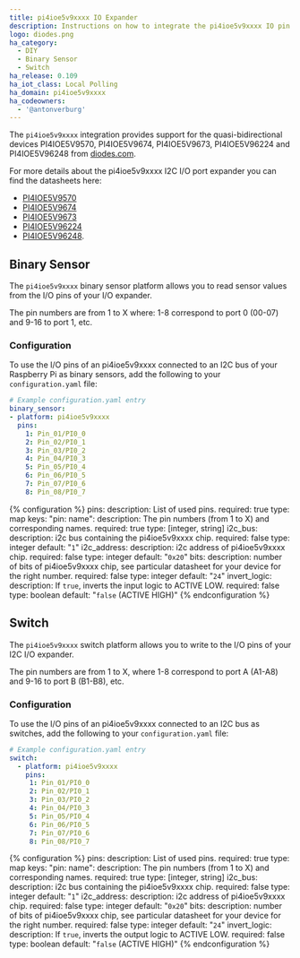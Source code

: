 ```yaml
---
title: pi4ioe5v9xxxx IO Expander
description: Instructions on how to integrate the pi4ioe5v9xxxx IO pin expander with I2C interface into Home Assistant.
logo: diodes.png
ha_category:
  - DIY
  - Binary Sensor
  - Switch
ha_release: 0.109
ha_iot_class: Local Polling
ha_domain: pi4ioe5v9xxxx
ha_codeowners:
  - '@antonverburg'
---
```


The `pi4ioe5v9xxxx` integration provides support for the quasi-bidirectional devices PI4IOE5V9570, PI4IOE5V9674, PI4IOE5V9673, PI4IOE5V96224 and PI4IOE5V96248 from [diodes.com](https://www.diodes.com).

For more details about the pi4ioe5v9xxxx I2C I/O port expander you can find the datasheets here:
- [PI4IOE5V9570](https://www.diodes.com/assets/Datasheets/PI4IOE5V9570.pdf)
- [PI4IOE5V9674](https://www.diodes.com/assets/Datasheets/PI4IOE5V9674.pdf)
- [PI4IOE5V9673](https://www.diodes.com/assets/Datasheets/PI4IOE5V9673.pdf)
- [PI4IOE5V96224](https://www.diodes.com/assets/Datasheets/PI4IOE5V96224.pdf)
- [PI4IOE5V96248](https://www.diodes.com/assets/Datasheets/PI4IOE5V96248.pdf).

## Binary Sensor

The `pi4ioe5v9xxxx` binary sensor platform allows you to read sensor values from the I/O pins of your I/O expander.

The pin numbers are from 1 to X where: 1-8 correspond to port 0 (00-07) and 9-16 to port 1, etc.

### Configuration

To use the I/O pins of an pi4ioe5v9xxxx connected to an I2C bus of your Raspberry Pi as binary sensors, add the following to your `configuration.yaml` file:

```yaml
# Example configuration.yaml entry
binary_sensor:
- platform: pi4ioe5v9xxxx
  pins:
    1: Pin_01/PI0_0
    2: Pin_02/PI0_1
    3: Pin_03/PI0_2
    4: Pin_04/PI0_3
    5: Pin_05/PI0_4
    6: Pin_06/PI0_5
    7: Pin_07/PI0_6
    8: Pin_08/PI0_7
```

{% configuration %}
pins:
  description: List of used pins.
  required: true
  type: map
  keys:
    "pin: name":
      description: The pin numbers (from 1 to X) and corresponding names.
      required: true
      type: [integer, string]
i2c_bus:
  description: i2c bus containing the pi4ioe5v9xxxx chip.
  required: false
  type: integer
  default: "`1`"
i2c_address:
  description: i2c address of pi4ioe5v9xxxx chip.
  required: false
  type: integer
  default: "`0x20`"
bits:
  description: number of bits of pi4ioe5v9xxxx chip, see particular datasheet for your device for the right number.
  required: false
  type: integer
  default: "`24`"
invert_logic:
  description: If `true`, inverts the input logic to ACTIVE LOW.
  required: false
  type: boolean
  default: "`false` (ACTIVE HIGH)"
{% endconfiguration %}


## Switch

The `pi4ioe5v9xxxx` switch platform allows you to write to the I/O pins of your I2C I/O expander.

The pin numbers are from 1 to X, where 1-8 correspond to port A (A1-A8) and 9-16 to port B (B1-B8), etc.

### Configuration

To use the I/O pins of an pi4ioe5v9xxxx connected to an I2C bus as switches, add the following to your `configuration.yaml` file:

```yaml
# Example configuration.yaml entry
switch:
  - platform: pi4ioe5v9xxxx
    pins:
     1: Pin_01/PI0_0
     2: Pin_02/PI0_1
     3: Pin_03/PI0_2
     4: Pin_04/PI0_3
     5: Pin_05/PI0_4
     6: Pin_06/PI0_5
     7: Pin_07/PI0_6
     8: Pin_08/PI0_7
```

{% configuration %}
pins:
  description: List of used pins.
  required: true
  type: map
  keys:
    "pin: name":
      description: The pin numbers (from 1 to X) and corresponding names.
      required: true
      type: [integer, string]
i2c_bus:
  description: i2c bus containing the pi4ioe5v9xxxx chip.
  required: false
  type: integer
  default: "`1`"
i2c_address:
  description: i2c address of pi4ioe5v9xxxx chip.
  required: false
  type: integer
  default: "`0x20`"
bits:
  description: number of bits of pi4ioe5v9xxxx chip, see particular datasheet for your device for the right number.
  required: false
  type: integer
  default: "`24`"
invert_logic:
  description: If `true`, inverts the output logic to ACTIVE LOW.
  required: false
  type: boolean
  default: "`false` (ACTIVE HIGH)"
{% endconfiguration %}
